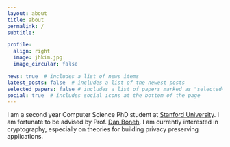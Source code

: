 ```yaml
---
layout: about
title: about
permalink: /
subtitle: 

profile:
  align: right
  image: jhkim.jpg
  image_circular: false

news: true  # includes a list of news items
latest_posts: false  # includes a list of the newest posts
selected_papers: false # includes a list of papers marked as "selected={true}"
social: true  # includes social icons at the bottom of the page
---
```

I am a second year Computer Science PhD student at [Stanford University](https://www.stanford.edu/). I am fortunate to be advised by Prof. [Dan Boneh](https://crypto.stanford.edu/~dabo/). I am currently interested in cryptography, especially on theories for building privacy preserving applications.
